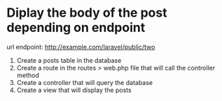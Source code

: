 Diplay the body of the post depending on endpoint
===================================================

url endpoint:
http://example.com/laravel/public/two

1. Create a posts table in the database
2. Create a route in the routes > web.php file that will call the controller method
3. Create a controller that will query the database
4. Create a view that will display the posts
